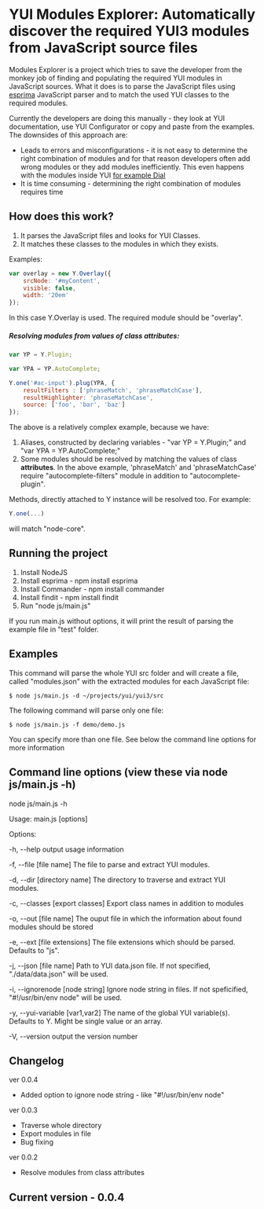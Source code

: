 YUI Modules Explorer: Automatically discover the required YUI3 modules from JavaScript source files
========================================

Modules Explorer is a project which tries to save the developer from the monkey job of finding and populating the required YUI modules in JavaScript sources. What it does is to parse the JavaScript files using [esprima](http://esprima.org/) JavaScript parser and to match the used YUI classes to the required modules.

Currently the developers are doing this manually - they look at YUI documentation, use YUI Configurator or copy and paste from the examples. The downsides of this approach are:
* Leads to errors and misconfigurations - it is not easy to determine the right combination of modules and for that reason developers often add wrong modules or they add modules inefficiently. This even happens with the modules inside YUI [for example Dial](http://www.yuiblog.com/blog/2011/07/01/yui-and-loader-changes-for-3-4-0/)
* It is time consuming - determining the right combination of modules requires time

How does this work?
-----------

1. It parses the JavaScript files and looks for YUI Classes.
2. It matches these classes to the modules in which they exists.

Examples:

```javascript
var overlay = new Y.Overlay({
	srcNode: '#myContent',
	visible: false,
	width: '20em'
});
```

In this case Y.Overlay is used. The required module should be "overlay".

##### Resolving modules from values of class attributes:

```javascript
var YP = Y.Plugin;

var YPA = YP.AutoComplete;

Y.one('#ac-input').plug(YPA, {
	resultFilters : ['phraseMatch', 'phraseMatchCase'],
    resultHighlighter: 'phraseMatchCase',
	source: ['foo', 'bar', 'baz']
});
```

The above is a relatively complex example, because we have:

1. Aliases, constructed by declaring variables - "var YP = Y.Plugin;" and "var YPA = YP.AutoComplete;"
2. Some modules should be resolved by matching the values of class **attributes**. In the above example, 'phraseMatch' and 'phraseMatchCase' require "autocomplete-filters" module in addition to "autocomplete-plugin".

Methods, directly attached to Y instance will be resolved too. For example:

```javascript
Y.one(...)
```

will match "node-core".

Running the project
-----------

1. Install NodeJS
2. Install esprima - npm install esprima
3. Install Commander - npm install commander
4. Install findit - npm install findit
5. Run "node js/main.js"

If you run main.js without options, it will print the result of parsing the example file in "test" folder.

Examples
-----------
This command will parse the whole YUI src folder and will create a file, called "modules.json" with the extracted modules for each JavaScript file:

	$ node js/main.js -d ~/projects/yui/yui3/src

The following command will parse only one file:

	$ node js/main.js -f demo/demo.js

You can specify more than one file. See below the command line options for more information

Command line options (view these via node js/main.js -h)
-----------

node js/main.js -h

Usage: main.js [options]

Options:

-h, --help                      output usage information

-f, --file [file name]          The file to parse and extract YUI modules.

-d, --dir [directory name]      The directory to traverse and extract YUI modules.

-c, --classes [export classes]  Export class names in addition to modules

-o, --out [file name]           The ouput file in which the information about found modules should be stored

-e, --ext [file extensions]     The file extensions which should be parsed. Defaults to "js".

-j, --json [file name]          Path to YUI data.json file. If not specified, "./data/data.json" will be used.

-i, --ignorenode [node string]  Ignore node string in files. If not speficified, "#!/usr/bin/env node" will be used.

-y, --yui-variable [var1,var2]  The name of the global YUI variable(s). Defaults to Y. Might be single value or an array.

-V, --version                   output the version number


Changelog
-----------

ver 0.0.4
- Added option to ignore node string - like "#!/usr/bin/env node"

ver 0.0.3
- Traverse whole directory
- Export modules in file
- Bug fixing

ver 0.0.2
- Resolve modules from class attributes


Current version - 0.0.4
-----------